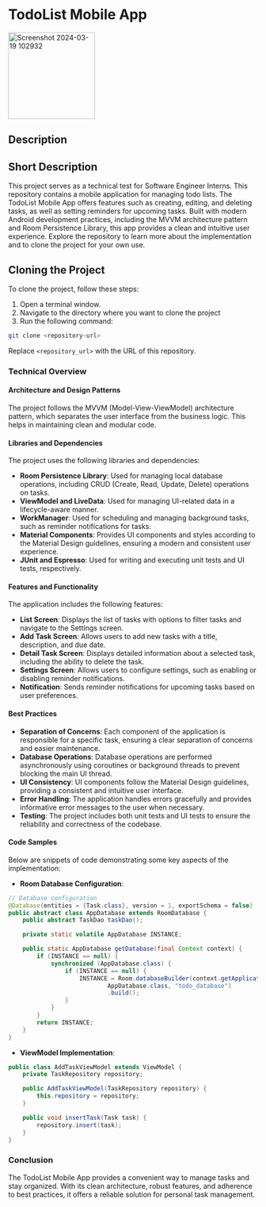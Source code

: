 # TodoList Mobile App
<img width="175" alt="Screenshot 2024-03-19 102932" src="https://github.com/rrrozzaq/todolist-mobile-app/assets/92041571/9584619f-cb5d-4bc9-9a77-c273b37fddd4">

## Description

## Short Description

This project serves as a technical test for Software Engineer Interns. This repository contains a mobile application for managing todo lists. The TodoList Mobile App offers features such as creating, editing, and deleting tasks, as well as setting reminders for upcoming tasks. Built with modern Android development practices, including the MVVM architecture pattern and Room Persistence Library, this app provides a clean and intuitive user experience. Explore the repository to learn more about the implementation and to clone the project for your own use. 

## Cloning the Project

To clone the project, follow these steps:
1. Open a terminal window.
2. Navigate to the directory where you want to clone the project
3. Run the following command:
```bash
git clone <repository-url>
 ```
Replace `<repository_url>` with the URL of this repository.

### Technical Overview

#### Architecture and Design Patterns

The project follows the MVVM (Model-View-ViewModel) architecture pattern, which separates the user interface from the business logic. This helps in maintaining clean and modular code.

#### Libraries and Dependencies

The project uses the following libraries and dependencies:

- **Room Persistence Library**: Used for managing local database operations, including CRUD (Create, Read, Update, Delete) operations on tasks.
- **ViewModel and LiveData**: Used for managing UI-related data in a lifecycle-aware manner.
- **WorkManager**: Used for scheduling and managing background tasks, such as reminder notifications for tasks.
- **Material Components**: Provides UI components and styles according to the Material Design guidelines, ensuring a modern and consistent user experience.
- **JUnit and Espresso**: Used for writing and executing unit tests and UI tests, respectively.

#### Features and Functionality

The application includes the following features:

- **List Screen**: Displays the list of tasks with options to filter tasks and navigate to the Settings screen.
- **Add Task Screen**: Allows users to add new tasks with a title, description, and due date.
- **Detail Task Screen**: Displays detailed information about a selected task, including the ability to delete the task.
- **Settings Screen**: Allows users to configure settings, such as enabling or disabling reminder notifications.
- **Notification**: Sends reminder notifications for upcoming tasks based on user preferences.

#### Best Practices

- **Separation of Concerns**: Each component of the application is responsible for a specific task, ensuring a clear separation of concerns and easier maintenance.
- **Database Operations**: Database operations are performed asynchronously using coroutines or background threads to prevent blocking the main UI thread.
- **UI Consistency**: UI components follow the Material Design guidelines, providing a consistent and intuitive user interface.
- **Error Handling**: The application handles errors gracefully and provides informative error messages to the user when necessary.
- **Testing**: The project includes both unit tests and UI tests to ensure the reliability and correctness of the codebase.

#### Code Samples

Below are snippets of code demonstrating some key aspects of the implementation:

- **Room Database Configuration**:

```java
// Database configuration
@Database(entities = {Task.class}, version = 1, exportSchema = false)
public abstract class AppDatabase extends RoomDatabase {
    public abstract TaskDao taskDao();

    private static volatile AppDatabase INSTANCE;

    public static AppDatabase getDatabase(final Context context) {
        if (INSTANCE == null) {
            synchronized (AppDatabase.class) {
                if (INSTANCE == null) {
                    INSTANCE = Room.databaseBuilder(context.getApplicationContext(),
                            AppDatabase.class, "todo_database")
                            .build();
                }
            }
        }
        return INSTANCE;
    }
}
```

- **ViewModel Implementation**:

```java
public class AddTaskViewModel extends ViewModel {
    private TaskRepository repository;

    public AddTaskViewModel(TaskRepository repository) {
        this.repository = repository;
    }

    public void insertTask(Task task) {
        repository.insert(task);
    }
}
```

### Conclusion

The TodoList Mobile App provides a convenient way to manage tasks and stay organized. With its clean architecture, robust features, and adherence to best practices, it offers a reliable solution for personal task management.
